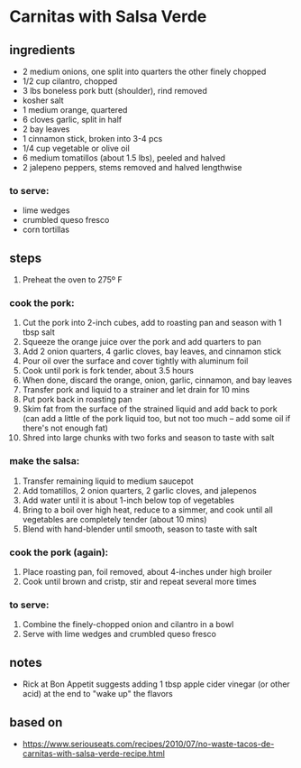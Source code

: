 # Carnitas with Salsa Verde

## ingredients
* 2 medium onions, one split into quarters the other finely chopped  
* 1/2 cup cilantro, chopped  
* 3 lbs boneless pork butt (shoulder), rind removed  
* kosher salt  
* 1 medium orange, quartered  
* 6 cloves garlic, split in half  
* 2 bay leaves  
* 1 cinnamon stick, broken into 3-4 pcs  
* 1/4 cup vegetable or olive oil  
* 6 medium tomatillos (about 1.5 lbs), peeled and halved  
* 2 jalepeno peppers, stems removed and halved lengthwise  

### to serve:  
* lime wedges  
* crumbled queso fresco  
* corn tortillas  

## steps
1. Preheat the oven to 275º F

### cook the pork:  
1. Cut the pork into 2-inch cubes, add to roasting pan and season with 1 tbsp salt  
2. Squeeze the orange juice over the pork and add quarters to pan  
3. Add 2 onion quarters, 4 garlic cloves, bay leaves, and cinnamon stick  
4. Pour oil over the surface and cover tightly with aluminum foil  
5. Cook until pork is fork tender, about 3.5 hours  
6. When done, discard the orange, onion, garlic, cinnamon, and bay leaves  
7. Transfer pork and liquid to a strainer and let drain for 10 mins  
8. Put pork back in roasting pan  
9. Skim fat from the surface of the strained liquid and add back to pork (can add a little of the pork liquid too, but not too much – add some oil if there's not enough fat)  
10. Shred into large chunks with two forks and season to taste with salt  

### make the salsa:  
1. Transfer remaining liquid to medium saucepot  
2. Add tomatillos, 2 onion quarters, 2 garlic cloves, and jalepenos  
3. Add water until it is about 1-inch below top of vegetables  
4. Bring to a boil over high heat, reduce to a simmer, and cook until all vegetables are completely tender (about 10 mins)  
5. Blend with hand-blender until smooth, season to taste with salt  

### cook the pork (again):  
1. Place roasting pan, foil removed, about 4-inches under high broiler  
2. Cook until brown and cristp, stir and repeat several more times  

### to serve:  
1. Combine the finely-chopped onion and cilantro in a bowl  
2. Serve with lime wedges and crumbled queso fresco  

## notes  
* Rick at Bon Appetit suggests adding 1 tbsp apple cider vinegar (or other acid) at the end to "wake up" the flavors  

## based on
* https://www.seriouseats.com/recipes/2010/07/no-waste-tacos-de-carnitas-with-salsa-verde-recipe.html  
